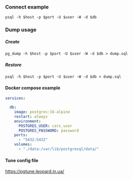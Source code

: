### Connect example
```shell
psql -h $host -p $port -U $user -W -d $db
```

### Dump usage

##### Create
```shell
pg_dump -h $host -p $port -U $user -W -d $db > dump.sql
```

##### Restore
```shell
psql -h $host -p $port -U $user -W -d $db < dump.sql
```

#### Docker compose example
```yaml
services:

  db:
    image: postgres:16-alpine
    restart: always
    environment:
      POSTGRES_USER: cars_user
      POSTGRES_PASSWORD: password
    ports:
      - "5432:5432"
    volumes:
      - "./data:/var/lib/postgresql/data/"

```

#### Tune config file
https://pgtune.leopard.in.ua/